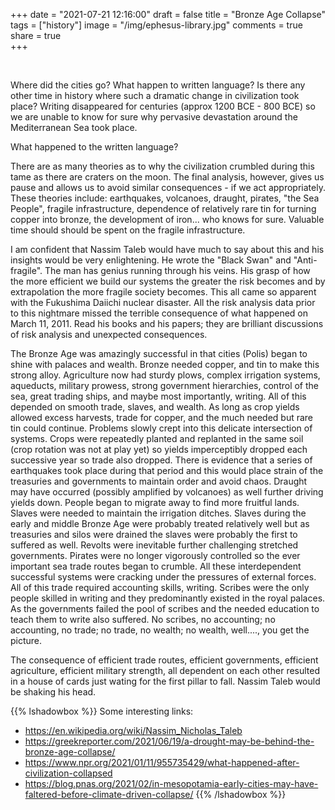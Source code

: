 +++
date = "2021-07-21 12:16:00"
draft = false
title = "Bronze Age Collapse"
tags = ["history"]
image = "/img/ephesus-library.jpg"
comments = true	
share = true	
+++

<br>
<p class="dropfirst">Where did the cities go? What happen to written language? Is there any other time in history where such a dramatic change in civilization took place? Writing disappeared for centuries (approx 1200 BCE - 800 BCE) so we are unable to know for sure why pervasive devastation around the Mediterranean Sea took place.</p>

<!--more-->

<aside class="pullquote dropfirst">
What happened to the written language?
</aside>

There are as many theories as to why the civilization crumbled during this tame as there are craters on the moon. The final analysis, however, gives us pause and allows us to avoid similar consequences - if we act appropriately. These theories include: earthquakes, volcanoes, draught, pirates, "the Sea People", fragile infrastructure, dependence of relatively rare tin for turning copper into bronze, the development of iron... who knows for sure. Valuable time should should be spent on the fragile infrastructure.

I am confident that Nassim Taleb would have much to say about this and his insights would be very enlightening. He wrote the "Black Swan" and "Anti-fragile". The man has genius running through his veins. His grasp of how the more efficient we build our systems the greater the risk becomes and by extrapolation the more fragile society becomes. This all came so apparent with the Fukushima Daiichi nuclear disaster. All the risk analysis data prior to this nightmare missed the terrible consequence of what happened on March 11, 2011. Read his books and his papers; they are brilliant discussions of risk analysis and unexpected consequences.

The Bronze Age was amazingly successful in that cities (Polis) began to shine with palaces and wealth. Bronze needed copper, and tin to make this strong alloy. Agriculture now had sturdy plows, complex irrigation systems, aqueducts, military prowess, strong government hierarchies, control of the sea, great trading ships, and maybe most importantly, writing. All of this depended on smooth trade, slaves, and wealth. As long as crop yields allowed excess harvests, trade for copper, and the much needed but rare tin could continue. Problems slowly crept into this delicate intersection of systems. Crops were repeatedly planted and replanted in the same soil (crop rotation was not at play yet) so yields imperceptibly dropped each successive year so trade also dropped. There is evidence that a series of earthquakes took place during that period and this would place strain of the treasuries and governments to maintain order and avoid chaos. Draught may have occurred (possibly amplified by volcanoes) as well further driving yields down. People began to migrate away to find more fruitful lands. Slaves were needed to maintain the irrigation ditches. Slaves during the early and middle Bronze Age were probably treated relatively well but as treasuries and silos were drained the slaves were probably the first to suffered as well. Revolts were inevitable further challenging stretched governments. Pirates were no longer vigorously controlled so the ever important sea trade routes began to crumble. All these interdependent successful systems were cracking under the pressures of external forces. All of this trade required accounting skills, writing. Scribes were the only people skilled in writing and they predominantly existed in the royal palaces. As the governments failed the pool of scribes and the needed education to teach them to write also suffered. No scribes, no accounting; no accounting, no trade; no trade, no wealth; no wealth, well...., you get the picture.

The consequence of efficient trade routes, efficient governments, efficient agriculture, efficient military strength, all dependent on each other resulted  in a house of cards just wating for the first pillar to fall. Nassim Taleb would be shaking his head.

{{% lshadowbox %}}
Some interesting links:
* https://en.wikipedia.org/wiki/Nassim_Nicholas_Taleb
* https://greekreporter.com/2021/06/19/a-drought-may-be-behind-the-bronze-age-collapse/
* https://www.npr.org/2021/01/11/955735429/what-happened-after-civilization-collapsed
* https://blog.pnas.org/2021/02/in-mesopotamia-early-cities-may-have-faltered-before-climate-driven-collapse/
{{% /lshadowbox %}}
 

